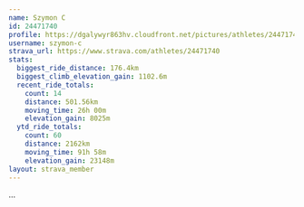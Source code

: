 ```yaml
---
name: Szymon C
id: 24471740
profile: https://dgalywyr863hv.cloudfront.net/pictures/athletes/24471740/7213253/2/large.jpg
username: szymon-c
strava_url: https://www.strava.com/athletes/24471740
stats:
  biggest_ride_distance: 176.4km
  biggest_climb_elevation_gain: 1102.6m
  recent_ride_totals:
    count: 14
    distance: 501.56km
    moving_time: 26h 00m
    elevation_gain: 8025m
  ytd_ride_totals:
    count: 60
    distance: 2162km
    moving_time: 91h 58m
    elevation_gain: 23148m
layout: strava_member
--- 
```

...
